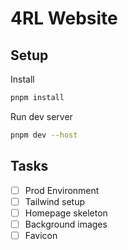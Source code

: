 # 4RL Website

## Setup

Install

```bash
pnpm install
```

Run dev server

```bash
pnpm dev --host
```

## Tasks

- [ ] Prod Environment
- [ ] Tailwind setup
- [ ] Homepage skeleton
- [ ] Background images
- [ ] Favicon
